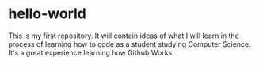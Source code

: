 # hello-world
This is my first repository. It will contain ideas of what I will learn in the process of learning how to code as a student studying Computer Science.
It's a great experience learning how Github Works.
